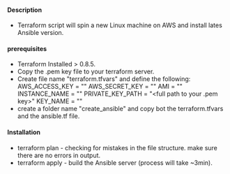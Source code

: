
#### Description

- Terraform script will spin a new Linux machine on AWS and install lates Ansible version.


#### prerequisites

- Terraform Installed > 0.8.5.
- Copy the .pem key file to your terraform server.
- Create file name "terraform.tfvars" and define the following:
      AWS_ACCESS_KEY = "<aws access key>"
      AWS_SECRET_KEY = "<aws secret key>"
      AMI = "<amazon machine image>"
      INSTANCE_NAME = "<you ansible instance name>"
      PRIVATE_KEY_PATH = "<full path to your .pem key>"
      KEY_NAME = "<key name defined in aws>"
- create a folder name "create_ansible" and copy bot the terraform.tfvars and the ansible.tf file.

#### Installation

- terraform plan - checking for mistakes in the file structure. make sure there are no errors in output.
- terraform apply - build the Ansible server (process will take ~3min).



